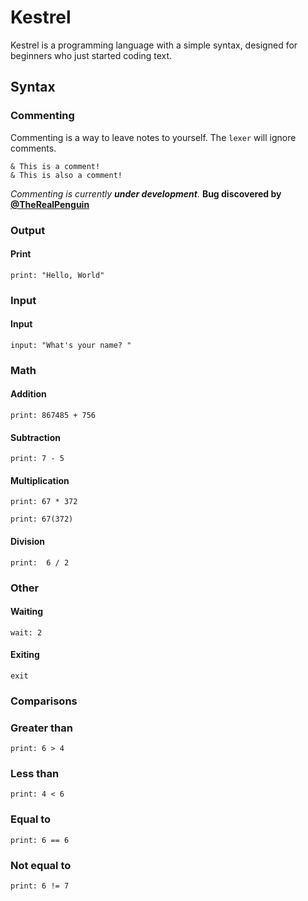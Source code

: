 # Kestrel

Kestrel is a programming language with a simple syntax, designed for beginners who just started coding text.

## Syntax

### Commenting

Commenting is a way to leave notes to yourself. The `lexer` will ignore comments.

```
& This is a comment!
& This is also a comment!
```

_Commenting is currently __under development__._
__Bug discovered by [@TheRealPenguin](https://github.com/TheRealPenguin12)__

### Output

#### Print

```
print: "Hello, World"
```

### Input

#### Input

```
input: "What's your name? "
```

### Math

#### Addition

```
print: 867485 + 756
```

#### Subtraction

```
print: 7 - 5
```
#### Multiplication

```
print: 67 * 372
```

```
print: 67(372)
```

#### Division

```
print:  6 / 2
```

### Other

#### Waiting

```
wait: 2
```

#### Exiting

```
exit
```

### Comparisons

### Greater than

```
print: 6 > 4
```

### Less than

```
print: 4 < 6
```

### Equal to

```
print: 6 == 6
```

### Not equal to

```
print: 6 != 7
```
